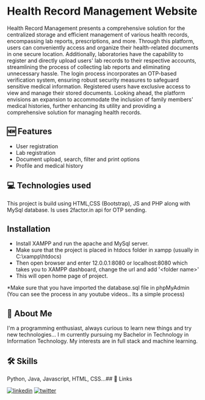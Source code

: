 # Health Record Management Website 


Health Record Management presents a comprehensive solution for the centralized storage and efficient management of various health records, encompassing lab reports, prescriptions, and more. Through this platform, users can conveniently access and organize their health-related documents in one secure location. Additionally, laboratories have the capability to register and directly upload users' lab records to their respective accounts, streamlining the process of collecting lab reports and eliminating unnecessary hassle. The login process incorporates an OTP-based verification system, ensuring robust security measures to safeguard sensitive medical information. Registered users have exclusive access to view and manage their stored documents. Looking ahead, the platform envisions an expansion to accommodate the inclusion of family members' medical histories, further enhancing its utility and providing a comprehensive solution for managing health records. 


## 🆕 Features

- User registration
- Lab registration
- Document upload, search, filter and print options
- Profile and medical history


## 💻 Technologies used
This project is build using HTML,CSS (Bootstrap), JS and PHP along with MySql database. Is uses 2factor.in api for OTP sending.

## Installation

- Install XAMPP and run the apache and MySql server.
- Make sure that the project is placed in htdocs folder in xampp (usually in C:\xampp\htdocs)
- Then open browser and enter 12.0.0.1:8080 or localhost:8080 which takes you to XAMPP dashboard, change the url and add '\<folder name>'
- This will open home page of project.

*Make sure that you have imported the database.sql file in phpMyAdmin (You can see the process in any youtube videos.. Its a simple process) 

## 🚀 About Me
I'm a programming enthusiast, always curious to learn new things and try new technologies... I m currently pursuing my Bachelor in Technology in Information Technology. My interests are in full stack and machine learning.
## 🛠 Skills
Python, Java, Javascript, HTML, CSS...## 🔗 Links

[![linkedin](https://img.shields.io/badge/linkedin-0A66C2?style=for-the-badge&logo=linkedin&logoColor=white)](https://www.linkedin.com/in/this-darshiii/)
[![twitter](https://img.shields.io/badge/twitter-1DA1F2?style=for-the-badge&logo=twitter&logoColor=white)](https://twitter.com/this_darshiii)
